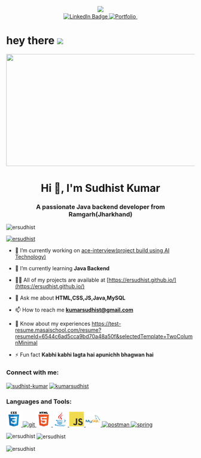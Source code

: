 
<div id="header" align="center">
  <img src="https://media.giphy.com/media/M9gbBd9nbDrOTu1Mqx/giphy.gif" width="100"/>
</div>


<div id="badges" align="center">
  <a href="https://www.linkedin.com/in/sudhist-kumar/">
    <img src="https://img.shields.io/badge/LinkedIn-blue?style=for-the-badge&logo=linkedin&logoColor=white" alt="LinkedIn Badge"/>
  </a>
  <a href="https://ersudhist.github.io/">
    <img src="https://static.wixstatic.com/media/809fa5_c02c7069a7f246ed986e103ade08b3d1~mv2.gif" width="100" height="40" alt="Portfolio"/>
  </a>
  <img src="https://komarev.com/ghpvc/?username=ersudhist&style=flat-square&color=blue" alt=""/>
</div>
<h1>
 hey there
    <img src="https://media.giphy.com/media/hvRJCLFzcasrR4ia7z/giphy.gif" width="30px"/>
  </h1>
  <div align="center">
    <img src="https://media.giphy.com/media/dWesBcTLavkZuG35MI/giphy.gif" width="600" height="300"/>
  </div>
  
  
 <h1 align="center">Hi 👋, I'm Sudhist Kumar</h1>
<h3 align="center">A passionate Java backend developer from Ramgarh(Jharkhand)</h3>

<p align="left"> <img src="https://komarev.com/ghpvc/?username=ersudhist&label=Profile%20views&color=0e75b6&style=flat" alt="ersudhist" /> </p>

<p align="left"> <a href="https://github.com/ryo-ma/github-profile-trophy"><img src="https://github-profile-trophy.vercel.app/?username=ersudhist" alt="ersudhist" /></a> </p>

- 🔭 I’m currently working on [ace-interview(project build using AI Technology)](https://github.com/deshmukh-tushar/ace-interview)

- 🌱 I’m currently learning **Java Backend**

- 👨‍💻 All of my projects are available at [https://ersudhist.github.io/](https://ersudhist.github.io/)

- 💬 Ask me about **HTML,CSS,JS,Java,MySQL**

- 📫 How to reach me **kumarsudhist@gmail.com**

- 📄 Know about my experiences https://test-resume.masaischool.com/resume?resumeId=6544c6ad5cca9bd70a48a50f&selectedTemplate=TwoColumnMinimal

- ⚡ Fun fact **Kabhi kabhi lagta hai apunichh bhagwan hai**

<h3 align="left">Connect with me:</h3>
<p align="left">
<a href="https://linkedin.com/in/sudhist-kumar" target="blank"><img align="center" src="https://raw.githubusercontent.com/rahuldkjain/github-profile-readme-generator/master/src/images/icons/Social/linked-in-alt.svg" alt="sudhist-kumar" height="30" width="40" /></a>
<a href="https://www.hackerrank.com/kumarsudhist" target="blank"><img align="center" src="https://raw.githubusercontent.com/rahuldkjain/github-profile-readme-generator/master/src/images/icons/Social/hackerrank.svg" alt="kumarsudhist" height="30" width="40" /></a>
</p>

<h3 align="left">Languages and Tools:</h3>
<p align="left"> <a href="https://www.w3schools.com/css/" target="_blank" rel="noreferrer"> <img src="https://raw.githubusercontent.com/devicons/devicon/master/icons/css3/css3-original-wordmark.svg" alt="css3" width="40" height="40"/> </a> <a href="https://git-scm.com/" target="_blank" rel="noreferrer"> <img src="https://www.vectorlogo.zone/logos/git-scm/git-scm-icon.svg" alt="git" width="40" height="40"/> </a> <a href="https://www.w3.org/html/" target="_blank" rel="noreferrer"> <img src="https://raw.githubusercontent.com/devicons/devicon/master/icons/html5/html5-original-wordmark.svg" alt="html5" width="40" height="40"/> </a> <a href="https://www.java.com" target="_blank" rel="noreferrer"> <img src="https://raw.githubusercontent.com/devicons/devicon/master/icons/java/java-original.svg" alt="java" width="40" height="40"/> </a> <a href="https://developer.mozilla.org/en-US/docs/Web/JavaScript" target="_blank" rel="noreferrer"> <img src="https://raw.githubusercontent.com/devicons/devicon/master/icons/javascript/javascript-original.svg" alt="javascript" width="40" height="40"/> </a> <a href="https://www.mysql.com/" target="_blank" rel="noreferrer"> <img src="https://raw.githubusercontent.com/devicons/devicon/master/icons/mysql/mysql-original-wordmark.svg" alt="mysql" width="40" height="40"/> </a> <a href="https://postman.com" target="_blank" rel="noreferrer"> <img src="https://www.vectorlogo.zone/logos/getpostman/getpostman-icon.svg" alt="postman" width="40" height="40"/> </a> <a href="https://spring.io/" target="_blank" rel="noreferrer"> <img src="https://www.vectorlogo.zone/logos/springio/springio-icon.svg" alt="spring" width="40" height="40"/> </a> </p>

<p><img align="left" src="https://github-readme-stats.vercel.app/api/top-langs?username=ersudhist&show_icons=true&locale=en&layout=compact" alt="ersudhist" /></p>

<p>&nbsp;<img align="center" src="https://github-readme-stats.vercel.app/api?username=ersudhist&show_icons=true&locale=en" alt="ersudhist" /></p>

<p><img align="center" src="https://github-readme-streak-stats.herokuapp.com/?user=ersudhist&" alt="ersudhist" /></p>
 
